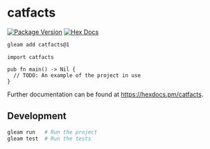 # catfacts

[![Package Version](https://img.shields.io/hexpm/v/catfacts)](https://hex.pm/packages/catfacts)
[![Hex Docs](https://img.shields.io/badge/hex-docs-ffaff3)](https://hexdocs.pm/catfacts/)

```sh
gleam add catfacts@1
```
```gleam
import catfacts

pub fn main() -> Nil {
  // TODO: An example of the project in use
}
```

Further documentation can be found at <https://hexdocs.pm/catfacts>.

## Development

```sh
gleam run   # Run the project
gleam test  # Run the tests
```
